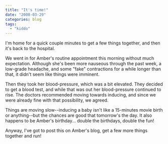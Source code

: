 ```yaml
---
title: "It's time!"
date: "2008-03-29"
categories: blog
tags:
  - "kiddo"
---
```


I'm home for a quick couple minutes to get a few things together, and then it's back to the hospital.

We went in for Amber's routine appointment this morning without much expectation. Although she's been more nauseous through the past week, a low-grade headache, and some "fake" contractions for a while longer than that, it didn't seem like things were imminent.

Then they took her blood-pressure, which was a bit elevated. They decided to get a blood test, and while that was out her blood-pressure continued to rise. The doctors recommended moving towards inducing, and since we were already fine with that possibility, we agreed.

Things are moving slow--inducing a baby isn't like a 15-minutes movie birth or anything--but the chances are good that tomorrow's the day. It also happens to be Amber's birthday... double the birthdays, double the fun!

Anyway, I've got to post this on Amber's blog, get a few more things together and run!
